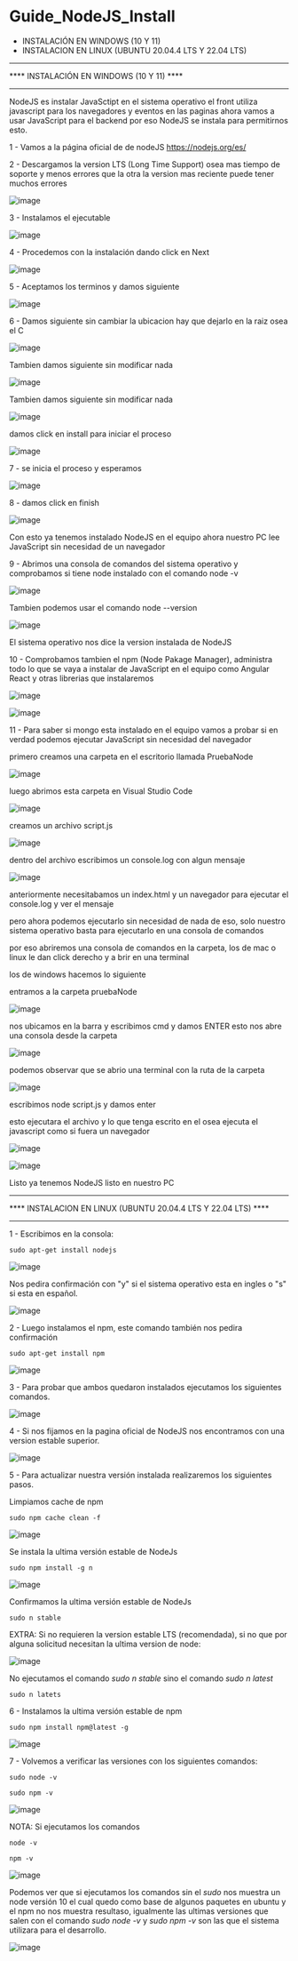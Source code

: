 # Guide_NodeJS_Install

- INSTALACIÓN EN WINDOWS (10 Y 11)
- INSTALACION EN LINUX (UBUNTU 20.04.4 LTS Y 22.04 LTS)

________________________________________

**** INSTALACIÓN EN WINDOWS (10 Y 11) ****
________________________________________

NodeJS es instalar JavaSctipt en el sistema operativo
el front utiliza javascript para los navegadores y eventos en las paginas ahora vamos a usar JavaScript para el backend
por eso NodeJS se instala para permitirnos esto.

1 - Vamos a la página oficial de de nodeJS https://nodejs.org/es/

2 - Descargamos la version LTS (Long Time Support) osea mas tiempo de soporte y menos errores que la otra la version mas reciente puede tener muchos errores

![image](https://user-images.githubusercontent.com/54609399/137843471-ce56f2ab-f8f7-4323-be81-f88a436b561d.png)

3 - Instalamos el ejecutable

![image](https://user-images.githubusercontent.com/54609399/137843618-9241b307-2dff-4ba5-bcf4-4b23a811d8e5.png)

4 - Procedemos con la instalación dando click en Next

![image](https://user-images.githubusercontent.com/54609399/137843653-3bfdfd22-a14e-43c6-bcdb-7a3f9eecb5bf.png)

5 - Aceptamos los terminos y damos siguiente

![image](https://user-images.githubusercontent.com/54609399/137843870-1799dac2-76c2-49b3-9f30-8e9035109f4a.png)

6 - Damos siguiente sin cambiar la ubicacion hay que dejarlo en la raiz osea el C

![image](https://user-images.githubusercontent.com/54609399/137843895-e463ac36-d8dc-4422-8285-3d66474b46e0.png)

Tambien damos siguiente sin modificar nada

![image](https://user-images.githubusercontent.com/54609399/137843936-5e8ab91d-f264-428b-a080-fc18060f5864.png)

Tambien damos siguiente sin modificar nada

![image](https://user-images.githubusercontent.com/54609399/137843982-346d24f2-6873-488c-bf99-387be19e763d.png)

damos click en install para iniciar el proceso

![image](https://user-images.githubusercontent.com/54609399/137844052-63301c4c-f93d-4bcd-ab8e-92f07b18ea05.png)


7 - se inicia el proceso y esperamos

![image](https://user-images.githubusercontent.com/54609399/137844087-9652839c-5297-424b-b712-ca54c0275fc4.png)

8 - damos click en finish

![image](https://user-images.githubusercontent.com/54609399/137844135-8ae0d94f-df54-4fdf-aaf8-b098a83202b4.png)

Con esto ya tenemos instalado NodeJS en el equipo ahora nuestro PC lee JavaScript sin necesidad de un navegador

9 - Abrimos una consola de comandos del sistema operativo y comprobamos si tiene node instalado con el comando node -v

![image](https://user-images.githubusercontent.com/54609399/137844458-8e7ac170-f7d7-4e82-b3fa-52cad83f6c35.png)

Tambien podemos usar el comando node --version

![image](https://user-images.githubusercontent.com/54609399/137844513-3599e25c-b98e-49b0-8190-7daeca13ec1d.png)

El sistema operativo nos dice la version instalada de NodeJS

10 - Comprobamos tambien el npm (Node Pakage Manager), administra todo lo que se vaya a instalar de JavaScript en el equipo
como Angular React y otras librerias que instalaremos

![image](https://user-images.githubusercontent.com/54609399/137844630-736958e2-27c1-42e4-b4c9-ba4931489a5c.png)

![image](https://user-images.githubusercontent.com/54609399/137844674-584d7843-b25b-44d5-a13f-7530359c5f1b.png)

11 - Para saber si mongo esta instalado en el equipo vamos a probar si en verdad podemos ejecutar JavaScript sin necesidad del navegador

primero creamos una carpeta en el escritorio llamada PruebaNode

![image](https://user-images.githubusercontent.com/54609399/138186678-4b629919-802b-4100-b71e-840b493ae028.png)

luego abrimos esta carpeta en Visual Studio Code

![image](https://user-images.githubusercontent.com/54609399/138186738-47ccdc9e-f067-4468-bbf3-e5e904c6931b.png)

creamos un archivo script.js

![image](https://user-images.githubusercontent.com/54609399/138186799-4f2779df-aba1-4d29-b85f-6bccd3c2bb4d.png)

dentro del archivo escribimos un console.log con algun mensaje

![image](https://user-images.githubusercontent.com/54609399/138186864-c7f6cb54-0d40-4e11-84c8-d43225655a3f.png)


anteriormente necesitabamos un index.html y un navegador para ejecutar el console.log y ver el mensaje

pero ahora podemos ejecutarlo sin necesidad de nada de eso, solo nuestro sistema operativo basta para ejecutarlo en una consola de comandos

por eso abriremos una consola de comandos en la carpeta, los de mac o linux le dan click derecho y a brir en una terminal

los de windows hacemos lo siguiente

entramos a la carpeta pruebaNode

![image](https://user-images.githubusercontent.com/54609399/138187030-e987c56c-d301-4b50-b54a-86dc06d8ea8b.png)

nos ubicamos en la barra y escribimos cmd y damos ENTER esto nos abre una consola desde la carpeta

![image](https://user-images.githubusercontent.com/54609399/138187083-e0824826-5237-4b84-b7cd-dbaa411735b9.png)

podemos observar que se abrio una terminal con la ruta de la carpeta

![image](https://user-images.githubusercontent.com/54609399/138187155-d13490aa-928c-49ec-a3b4-371eaf8e8f19.png)

escribimos node script.js y damos enter

esto ejecutara el archivo y lo que tenga escrito en el osea ejecuta el javascript como si fuera un navegador

![image](https://user-images.githubusercontent.com/54609399/138187236-8245c040-c84e-43ca-bef6-0f1437a1ee57.png)

![image](https://user-images.githubusercontent.com/54609399/138187324-09377d69-77f6-40df-ac53-926b7ed81c64.png)

Listo ya tenemos NodeJS listo en nuestro PC


________________________________________

**** INSTALACION EN LINUX (UBUNTU 20.04.4 LTS Y 22.04 LTS) ****
________________________________________

1 - Escribimos en la consola:

```
sudo apt-get install nodejs
```

![image](https://user-images.githubusercontent.com/54609399/167240873-feac90c3-c3dd-40eb-9a3b-c816431d59ba.png)

Nos pedira confirmación con "y" si el sistema operativo esta en ingles o "s" si esta en español.

![image](https://user-images.githubusercontent.com/54609399/167240938-97040ad2-9d87-4064-9991-92e8b1e157b5.png)


2 - Luego instalamos el npm, este comando también nos pedira confirmación

```
sudo apt-get install npm
```

![image](https://user-images.githubusercontent.com/54609399/167241044-cd04f763-d088-4f2f-98b9-1d04ad4430c1.png)

3 - Para probar que ambos quedaron instalados ejecutamos los siguientes comandos.

![image](https://user-images.githubusercontent.com/54609399/167241127-728ab3cf-2c0d-4dd4-a23c-e58cb9e94895.png)

4 - Si nos fijamos en la pagina oficial de NodeJS nos encontramos con una version estable superior.

![image](https://user-images.githubusercontent.com/54609399/167241237-cdff92b8-c391-40ff-9081-22dbf880edcc.png)

5 - Para actualizar nuestra versión instalada realizaremos los siguientes pasos.

Limpiamos cache de npm

```
sudo npm cache clean -f
```

![image](https://user-images.githubusercontent.com/54609399/167241302-0bf4ca46-a232-477d-821e-4e9ced483a6d.png)

Se instala la ultima versión estable de NodeJs

```
sudo npm install -g n
```

![image](https://user-images.githubusercontent.com/54609399/167241339-2e0fc5d9-33b5-4c9f-a30b-e907dfabc4aa.png)

Confirmamos la ultima versión estable de NodeJs

```
sudo n stable
```

EXTRA: Si no requieren la version estable LTS (recomendada), si no que por alguna solicitud necesitan la ultima version de node:

![image](https://user-images.githubusercontent.com/54609399/167242248-b2994b17-d5d0-4402-af2d-5311801f82b6.png)

No ejecutamos el comando *sudo n stable* sino el comando *sudo n latest*

```
sudo n latets
```

6 - Instalamos la ultima versión estable de npm

```
sudo npm install npm@latest -g
```

![image](https://user-images.githubusercontent.com/54609399/167241595-97d843c6-3234-4a4d-bd53-5969a21563a8.png)

7 - Volvemos a verificar las versiones con los siguientes comandos:

```
sudo node -v
```
```
sudo npm -v
```

![image](https://user-images.githubusercontent.com/54609399/167242167-c721b159-1d83-4c9e-b0b9-bad13392ff52.png)

NOTA: Si ejecutamos los comandos

```
node -v
```
```
npm -v
```
![image](https://user-images.githubusercontent.com/54609399/167242076-6052a31f-da68-4f41-a669-47cdc941937b.png)

Podemos ver que si ejecutamos los comandos sin el *sudo* nos muestra un node versión 10 el cual quedo como base de algunos paquetes en ubuntu y el npm no nos muestra resultaso, igualmente las ultimas versiones que salen con el comando *sudo node -v* y *sudo npm -v* son las que el sistema utilizara para el desarrollo.

![image](https://user-images.githubusercontent.com/54609399/167242167-c721b159-1d83-4c9e-b0b9-bad13392ff52.png)
